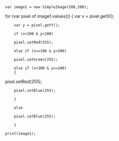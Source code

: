 



	var image1 = new SimpleImage(200,200);


for (var pixel of image1.values()) 
	{
    var x = pixel.getX();
    
		var y = pixel.getY();
    
		if (x<100 & y<100)
        
		pixel.setRed(255);
    
		else if (x>=100 & y<100)
        
		pixel.setGreen(255);
    
		else if (x<100 & y>=100) 
		{
pixel.setRed(255);
        
		pixel.setBlue(255);
    
		}
    
		else 
        
		pixel.setBlue(255);

		}

	print(image1);